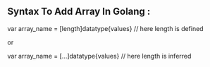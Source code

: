 ## Syntax To Add Array In Golang :

var array_name = [length]datatype{values} // here length is defined

or

var array_name = [...]datatype{values} // here length is inferred
